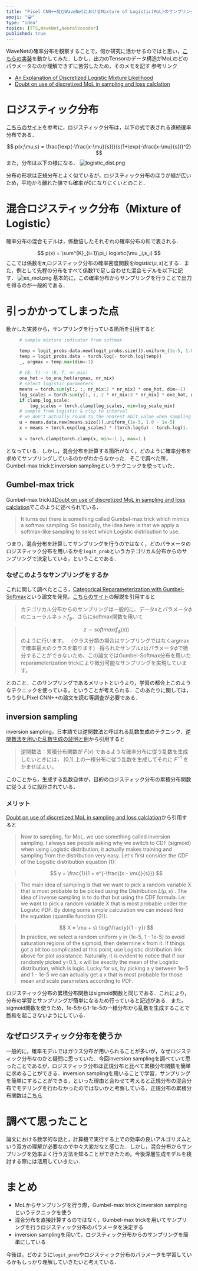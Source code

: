```yaml
---
title: "Pixel CNN++及びWaveNetにおけるMixture of Logistic(MoL)のサンプリング方法のメモ"
emoji: "😀"
type: "idea"
topics: [TTS,WaveNet,NeuralVocoder]
published: true
---
```

WaveNetの確率分布を観察することで，何か研究に活かせるのではと思い，[こちらの実装](https://github.com/r9y9/wavenet_vocoder)を動かしてみた．しかし，出力のTensorのデータ構造がMoLのどのパラメータなのか理解できずに苦労したため，そのメモを記す
参考リンク

- [An Explanation of Discretized Logistic Mixture Likelihood](https://medium.com/@smallfishbigsea/an-explanation-of-discretized-logistic-mixture-likelihood-bdfe531751f0)
- [Doubt on use of discretized MoL in sampling and loss calclation](https://github.com/Rayhane-mamah/Tacotron-2/issues/155)

# ロジスティック分布
[こちらのサイト](https://www.sciencedirect.com/topics/mathematics/logistic-distribution)を参考に，ロジスティック分布は，以下の式で表される連続確率分布である．

$$
p(x;\mu,s) = \frac{\exp(-\frac{x-\mu}{s})}{s(1+\exp(-\frac{x-\mu}{s}))^2}
$$
また，分布は以下の様になる．
![logistic_dist.png](https://qiita-image-store.s3.ap-northeast-1.amazonaws.com/0/645725/dc22f6fb-db55-8d22-6490-ad0daab34949.png)

分布の形状は正規分布とよく似ているが，ロジスティック分布のほうが裾が広いため，平均から離れた値でも確率が0になりにくいとのこと．

# 混合ロジスティック分布（Mixture of Logistic）
確率分布の混合モデルは，係数倍したそれぞれの確率分布の和で表される．

$$
p(x) = \sum^{K}_{i=1}\pi_i logistic(\mu _i,s_i)
$$
ここでは係数を$\pi$,ロジスティック分布の確率密度関数を$logistic(\mu, s)$とする．また，例として先程の分布をすべて係数1で足し合わせた混合モデルを以下に記す．
![ex_mol.png](https://qiita-image-store.s3.ap-northeast-1.amazonaws.com/0/645725/39066d0c-87df-9597-caf3-77a277ec2231.png)
基本的に，この確率分布からサンプリングを行うことで出力を得るのが一般的である．

# 引っかかってしまった点
動かした実装から，サンプリングを行っている箇所を引用すると
```py
     # sample mixture indicator from softmax 

     temp = logit_probs.data.new(logit_probs.size()).uniform_(1e-5, 1.0 - 1e-5) 
     temp = logit_probs.data - torch.log(- torch.log(temp)) 
     _, argmax = temp.max(dim=-1) 
 
     # (B, T) -> (B, T, nr_mix) 
     one_hot = to_one_hot(argmax, nr_mix) 
     # select logistic parameters 
     means = torch.sum(y[:, :, nr_mix:2 * nr_mix] * one_hot, dim=-1) 
     log_scales = torch.sum(y[:, :, 2 * nr_mix:3 * nr_mix] * one_hot, dim=-1) 
     if clamp_log_scale: 
         log_scales = torch.clamp(log_scales, min=log_scale_min) 
     # sample from logistic & clip to interval 
     # we don't actually round to the nearest 8bit value when sampling 
     u = means.data.new(means.size()).uniform_(1e-5, 1.0 - 1e-5) 
     x = means + torch.exp(log_scales) * (torch.log(u) - torch.log(1. - u)) 
  
     x = torch.clamp(torch.clamp(x, min=-1.), max=1.) 
```

となっている．しかし，混合分布を計算する箇所がなく，どのように確率分布を求めてサンプリングしているのかがわからなかった．そこで調べた所，Gumbel-max trickとinversion samplingというテクニックを使っていた．

## Gumbel-max trick
Gumbel-max trickは[Doubt on use of discretized MoL in sampling and loss calclation](https://github.com/Rayhane-mamah/Tacotron-2/issues/155)でこのように述べられている．

>It turns out there is something called Gumbel-max trick which mimics a softmax sampling. So basically, the idea here is that we apply a softmax-like sampling to select which Logistic distribution to use.

つまり，混合分布を計算してサンプリングを行うのではなく，どのパラメータのロジスティック分布を用いるかを`logit_prob`というカテゴリカル分布からのサンプリングで決定している，ということである．
### なぜこのようなサンプリングをするか
これに関して調べたところ，[Categorical Reparameterization with Gumbel-Softmax](https://arxiv.org/abs/1611.01144)という論文を発見，[こちらのサイト](http://musyoku.github.io/2016/11/12/Categorical-Reparameterization-with-Gumbel-Softmax/)の解説を引用すると

>カテゴリカル分布からのサンプリングは一般的に、データxとパラメータ$\phi$のニューラルネット$f_\phi$、さらにsoftmax関数を用いて

>$$
z\sim softmax(f_\phi(x))
$$
のように行います。
（クラス分類の場合はサンプリングではなくargmaxで確率最大のクラスを取ります）
得られたサンプルzはパラメータ$\phi$で微分することができないため、この論文ではGumbel-Softmax分布を用いたreparameterization trickにより微分可能なサンプリングを実現しています。

とのこと．このサンプリングであるメリットというより，学習の都合上このようなテクニックを使っている，ということが考えられる．このあたりに関しては，もう少しPixel CNN++の論文を読む等調査が必要である．

## inversion sampling
inversion sampling，日本語では逆関数法と呼ばれる乱数生成のテクニック．[逆関数法を用いた乱数生成の証明と例](https://mathtrain.jp/invsampling)から引用すると

>逆関数法：累積分布関数が $F(x)$ であるような確率分布に従う乱数を生成したいときには，
[0,1] 上の一様分布に従う乱数を生成してそれに $F^{−1}$ をかませばよい。

このことから，生成する乱数自体が，目的のロジスティック分布の累積分布関数に従うように設計されている．

### メリット
[Doubt on use of discretized MoL in sampling and loss calclation](https://github.com/Rayhane-mamah/Tacotron-2/issues/155)から引用すると

>Now to sampling, for MoL, we use something called inversion sampling. I always see people asking why we switch to CDF (sigmoid) when using Logistic distribution, it actually makes training and sampling from the distribution very easy. Let's first consider the CDF of the Logistic distribution equation (1):

>$$
y = \frac{1}{1 + e^{-\frac{(x - \mu)}{s}}}
$$

>The main idea of sampling is that we want to pick a random variable X that is most probable to be picked using the Distribution $L(\mu, s)$ . The idea of inverse sampling is to do that but using the CDF formula. i.e: we want to pick a random variable X that is most probable under the Logistic PDF. By doing some simple calculation we can indeed find the equation (quantile function (2)):

>$$
X = \mu + s\ \log(\frac{y}{1 - y})
$$
>In practice, we select a random uniform y in (1e-5, 1 - 1e-5) to avoid saturation regions of the sigmoid, then determine x from it. If things got a bit too complicated at this point, use Logistic distribution link above for plot assistance. Naturally, it is evident to notice that if our randomly picked y=0.5, x will be exactly the mean of the Logistic distribution, which is logic. Lucky for us, by picking a y between 1e-5 and 1 - 1e-5 we can actually get a x that is most probable for those mean and scale parameters according to PDF.

ロジスティック分布の累積分布関数はsigmoid関数と同じである．これにより，分布の学習とサンプリングが簡単になるため行っていると記述がある．また，sigmoid関数を使うため，1e-5から1-1e-5の一様分布から乱数を生成することで飽和を起こさないようにしている．

## なぜロジスティック分布を使うか
一般的に，確率モデルではガウス分布が用いられることが多いが，なぜロジスティック分布なのかと疑問に思っていた．今回inversion samplingを調べていて思ったことであるが，ロジスティック分布は正規分布と比べて累積分布関数を簡単に求めることができる．inversion samplingを用いることで学習，サンプリングを簡単にすることができる，といった理由と合わせて考えると正規分布の混合分布でモデリングを行わなかったのではないかと考察している．正規分布の累積分布関数は[こちら](https://physnotes.jp/stat/stnormal_d/)

# 調べて思ったこと
論文における数学的な話と，計算機で実行する上での効率の良いアルゴリズムという双方の理解が必要なので中々大変だなと感じた．しかし，混合分布からサンプリングを効率よく行う方法を知ることができたため，今後深層生成モデルを検討する際には活用していきたい．

# まとめ
- MoLからサンプリングを行う際，Gumbel-max trickとinversion samplingというテクニックを使う
- 混合分布を直接計算するのではなく，Gumbel-max trickを用いてサンプリングを行うロジスティック分布のパラメータを決定する
- inversion samplingを用いて，ロジスティック分布からのサンプリングを簡単にしている

今後は，どのように`logit_prob`やロジスティック分布のパラメータを学習しているかもしっかり理解していきたいと考えている．

